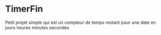 # TimerFin
 Petit projet simple qui est un compteur de temps restant pour une date en jours heures minutes secondes
